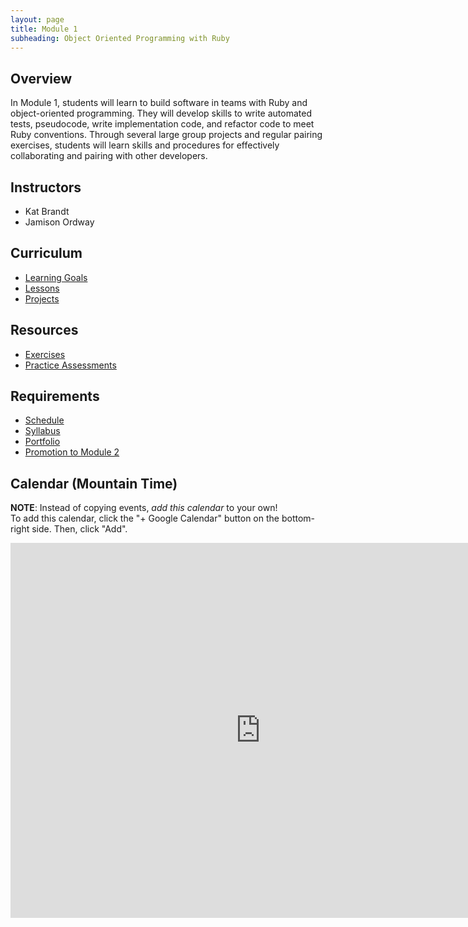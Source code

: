 ```yaml
---
layout: page
title: Module 1
subheading: Object Oriented Programming with Ruby
---
```


## Overview

In Module 1, students will learn to build software in teams with Ruby and object-oriented programming. They will develop skills to write automated tests, pseudocode, write implementation code, and refactor code to meet Ruby conventions. Through several large group projects and regular pairing exercises, students will learn skills and procedures for effectively collaborating and pairing with other developers.

## Instructors

* Kat Brandt
* Jamison Ordway

## Curriculum

* [Learning Goals](./learning_goals)
* [Lessons](./lessons)
* [Projects](./projects)

## Resources

* [Exercises](./exercises)
* [Practice Assessments](./practice_assessments)

## Requirements

* [Schedule](./schedule)
* [Syllabus](./syllabus)
* [Portfolio](./portfolios)
* [Promotion to Module 2](./promotion)

## Calendar (Mountain Time)
**NOTE**: Instead of copying events, _add this calendar_ to your own! <br>
To add this calendar, click the "+ Google Calendar" button on the bottom-right side. Then, click "Add".

<iframe src="https://calendar.google.com/calendar/embed?src=casimircreative.com_59k8msrrc2ddhcv787vubvp0s4@group.calendar.google.com&ctz=America/Denver&mode=week" style="border: 0" width="800" height="600" frameborder="0" scrolling="no"></iframe>
